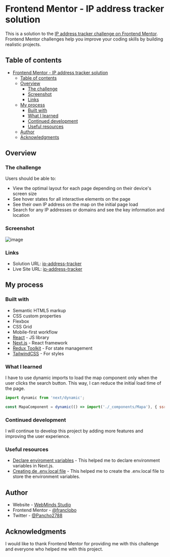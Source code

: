 # Frontend Mentor - IP address tracker solution

This is a solution to the [IP address tracker challenge on Frontend Mentor](https://www.frontendmentor.io/challenges/ip-address-tracker-I8-0yYAH0). Frontend Mentor challenges help you improve your coding skills by building realistic projects. 

## Table of contents

- [Frontend Mentor - IP address tracker solution](#frontend-mentor---ip-address-tracker-solution)
  - [Table of contents](#table-of-contents)
  - [Overview](#overview)
    - [The challenge](#the-challenge)
    - [Screenshot](#screenshot)
    - [Links](#links)
  - [My process](#my-process)
    - [Built with](#built-with)
    - [What I learned](#what-i-learned)
    - [Continued development](#continued-development)
    - [Useful resources](#useful-resources)
  - [Author](#author)
  - [Acknowledgments](#acknowledgments)


## Overview

### The challenge

Users should be able to:

- View the optimal layout for each page depending on their device's screen size
- See hover states for all interactive elements on the page
- See their own IP address on the map on the initial page load
- Search for any IP addresses or domains and see the key information and location

### Screenshot

![image](https://github.com/franclobo/ip-address-tracker/assets/58642949/478a3364-e4b7-4fcf-86d5-1ac18844e317)

### Links

- Solution URL: [ip-address-tracker](https://github.com/franclobo/ip-address-tracker)
- Live Site URL: [ip-address-tracker](https://ip-address-tracker-psi-eight.vercel.app/)

## My process

### Built with

- Semantic HTML5 markup
- CSS custom properties
- Flexbox
- CSS Grid
- Mobile-first workflow
- [React](https://reactjs.org/) - JS library
- [Next.js](https://nextjs.org/) - React framework
- [Redux Toolkit](https://redux-toolkit.js.org/usage/usage-with-typescript) - For state management
- [TailwindCSS](hhttps://tailwindui.com/) - For styles

### What I learned

I have to use dynamic imports to load the map component only when the user clicks the search button. This way, I can reduce the initial load time of the page.

```js
import dynamic from 'next/dynamic';

const MapaComponent = dynamic(() => import('./_components/Mapa'), { ssr: false });
```

### Continued development

I will continue to develop this project by adding more features and improving the user experience.

### Useful resources

- [Declare enviroment variables](https://vercel.com/docs/projects/environment-variables?utm_medium=docs&utm_source=next-site&utm_campaign=next-website#declare-an-environment-variable) - This helped me to declare environment variables in Next.js.
- [Creating de .env.local file](https://nextjs.org/docs/pages/building-your-application/configuring/environment-variables#environment-variables-on-vercel) - This helped me to create the .env.local file to store the environment variables.

## Author

- Website - [WebMinds Studio](https://www.webmindsstudio.com/)
- Frontend Mentor - [@franclobo](https://www.frontendmentor.io/profile/franclobo)
- Twitter - [@Pancho2788](https://twitter.com/Pancho2788)

## Acknowledgments

I would like to thank Frontend Mentor for providing me with this challenge and everyone who helped me with this project.
```
